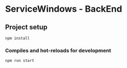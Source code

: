 # ServiceWindows - BackEnd

## Project setup
```
npm install
```

### Compiles and hot-reloads for development
```
npm run start
```
